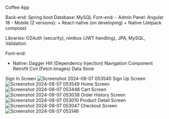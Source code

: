 Coffee App

Back-end: Spring boot
Database: MySQL
Font-end: - Admin Panel: Angular 18 - Mobile (2 versions): + React-native (on developing) + Native (Jetpack compose)

Libraries: O2Auth (security), nimbus (JWT handling), JPA, MySQL, Validation

Font-end:

- Native:
  Dagger Hilt (Dependency Injection)
  Navigation Component
  Retrofit
  Coil (Fetch Images)
  Data Store

Sign In Screen
![Screenshot 2024-08-07 053540](https://github.com/user-attachments/assets/f9e9e0b8-5775-450c-a1e1-da87abc04237)
Sign Up Screen
![Screenshot 2024-08-07 053549](https://github.com/user-attachments/assets/43566c75-5cad-4af3-a1cc-643c98993103)
Home Screen
![Screenshot 2024-08-07 053448](https://github.com/user-attachments/assets/5539ab55-516c-470c-bd79-375441ec9ecd)
Cart Screen
![Screenshot 2024-08-07 053038](https://github.com/user-attachments/assets/c57159fe-3b46-4784-94a9-0e022aa17533)
Order History Screen
![Screenshot 2024-08-07 053010](https://github.com/user-attachments/assets/9b63ee9c-ae67-49dc-a946-320d91a26830)
Product Detail Screen
![Screenshot 2024-08-07 053047](https://github.com/user-attachments/assets/c4fcc9f5-a948-4394-9a30-5c230122f62a)
Checkout Screen
![Screenshot 2024-08-07 053146](https://github.com/user-attachments/assets/ca303a36-3a3c-4520-9fd1-3c90932a0c27)
